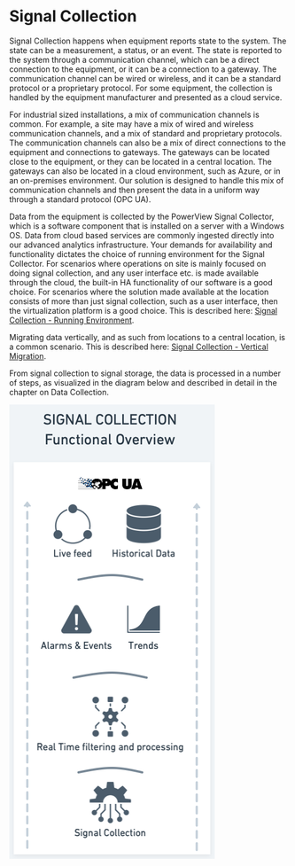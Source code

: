 # Signal Collection

Signal Collection happens when equipment reports state to the system. The state can be a measurement, a status, or an event. The state is reported to the system through a communication channel, which can be a direct connection to the equipment, or it can be a connection to a gateway. The communication channel can be wired or wireless, and it can be a standard protocol or a proprietary protocol. For some equipment, the collection is handled by the equipment manufacturer and presented as a cloud service.

For industrial sized installations, a mix of communication channels is common. For example, a site may have a mix of wired and wireless communication channels, and a mix of standard and proprietary protocols. The communication channels can also be a mix of direct connections to the equipment and connections to gateways. The gateways can be located close to the equipment, or they can be located in a central location. The gateways can also be located in a cloud environment, such as Azure, or in an on-premises environment. Our solution is designed to handle this mix of communication channels and then present the data in a uniform way through a standard protocol (OPC UA).

Data from the equipment is collected by the PowerView Signal Collector, which is a software component that is installed on a server with a Windows OS. Data from cloud based services are commonly ingested directly into our advanced analytics infrastructure. Your demands for availability and functionality dictates the choice of running environment for the Signal Collector. For scenarios where operations on site is mainly focused on doing signal collection, and any user interface etc. is made available through the cloud, the built-in HA functionality of our software is a good choice. For scenarios where the solution made available at the location consists of more than just signal collection, such as a user interface, then the virtualization platform is a good choice. This is described here: [Signal Collection - Running Environment](running_environment.md).

Migrating data vertically, and as such from locations to a central location, is a common scenario. This is described here: [Signal Collection - Vertical Migration](vertical_migration.md).

From signal collection to signal storage, the data is processed in a number of steps, as visualized in the diagram below and described in detail in the chapter on Data Collection.

![Signal Collection Functional Overview](../../img/signal-collection-functional.png)
